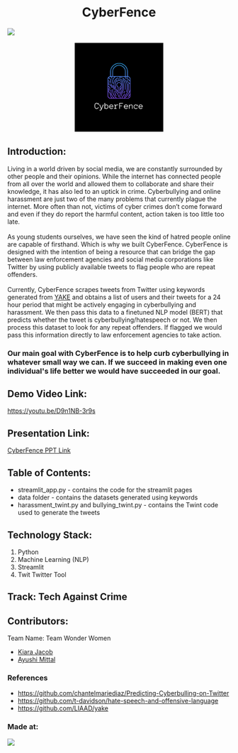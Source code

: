 <h1 align="center">CyberFence</h1>
<p align="center">
</p>

<a href="https://hack36.com"> <img src="https://cutt.ly/BuiltAtHack36" height=28px> </a>

<p align="center">
<img src="cyberfence_logo.png" alt="CyberFence Logo" width="200"/>
</p>

## Introduction:
  Living in a world driven by social media, we are constantly surrounded by other people and their opinions. While the internet has connected people from all over the world and allowed them to collaborate and share their knowledge, it has also led to an uptick in crime. Cyberbullying and online harassment are just two of the many problems that currently plague the internet. 
More often than not, victims of cyber crimes don’t come forward and even if they do report the harmful content, action taken is too little too late. <br><br>
  As young students ourselves, we have seen the kind of hatred people online are capable of firsthand. Which is why we built CyberFence. 
CyberFence is designed with the intention of being a resource that can bridge the gap between law enforcement agencies and social media corporations like Twitter by using publicly available tweets to flag people who are repeat offenders. <br><br>
  Currently, CyberFence scrapes tweets from Twitter using keywords generated from [YAKE](https://github.com/LIAAD/yake) and obtains a list of users and their tweets for a 24 hour period that might be actively engaging in cyberbullying and harassment. We then pass this data to a finetuned NLP model (BERT) that predicts whether the tweet is cyberbullying/hatespeech or not. We then process this dataset to look for any repeat offenders. If flagged we would pass this information directly to law enforcement agencies to take action.<br>
### Our main goal with CyberFence is to help curb cyberbullying in whatever small way we can. If we succeed in making even one individual's life better we would have succeeded in our goal.

  
## Demo Video Link:
  <a href="https://youtu.be/D9n1NB-3r9s">https://youtu.be/D9n1NB-3r9s</a>
  
## Presentation Link:
  <a href="https://docs.google.com/presentation/d/1FgTXGko2UO41z0IpMOHsFPuuQLeAejrxHAUj2jbr3xk/edit?usp=sharing"> CyberFence PPT Link </a>
  
  
## Table of Contents:
- streamlit_app.py - contains the code for the streamlit pages
- data folder - contains the datasets generated using keywords
- harassment_twint.py and bullying_twint.py - contains the Twint code used to generate the tweets

## Technology Stack:
  1) Python
  2) Machine Learning (NLP)
  3) Streamlit
  4) Twit Twitter Tool
  
## Track: Tech Against Crime

## Contributors:

Team Name: Team Wonder Women

* [Kiara Jacob](https://github.com/kiara-jacob)
* [Ayushi Mittal](https://github.com/AyushiNM)


### References
* https://github.com/chantelmariediaz/Predicting-Cyberbulling-on-Twitter
* https://github.com/t-davidson/hate-speech-and-offensive-language
* https://github.com/LIAAD/yake

### Made at:
<a href="https://hack36.com"> <img src="https://cutt.ly/BuiltAtHack36" height=24px></a>
